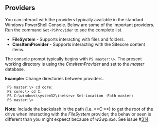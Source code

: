 ## Providers

You can interact with the providers typically available in the standard Windows PowerShell Console. Below are some of the important providers. Run the command `Get-PSProvider` to see the complete list.

* **FileSystem** - Supports interacting with files and folders.
* **CmsItemProvider** - Supports interacting with the Sitecore content items.

The console prompt typically begins with `PS master:\>`. The present working directory is using the _CmsItemProvider_ and set to the _master_ database.

**Example:** Change directories between providers.

```text
 PS master:\> cd core:
 PS core:\> cd C:
 PS C:\windows\system32\inetsrv> Set-Location -Path master:
 PS master:\>
```

**Note:** Include the backslash in the path \(i.e. **C:\**\) to get the root of the drive when interacting with the _FileSystem_ provider; the behavior seen is different than you might expeect because of _w3wp.exe_. See issue \#[314](https://github.com/SitecorePowerShell/Console/issues/314).
